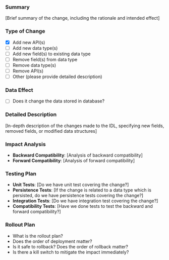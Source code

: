 ### Summary
[Brief summary of the change, including the rationale and intended effect]

### Type of Change
- [x] Add new API(s)
- [ ] Add new data type(s)
- [ ] Add new field(s) to existing data type
- [ ] Remove field(s) from data type
- [ ] Remove data type(s)
- [ ] Remove API(s)
- [ ] Other (please provide detailed description)

### Data Effect
- [ ] Does it change the data stored in database?

### Detailed Description
[In-depth description of the changes made to the IDL, specifying new fields, removed fields, or modified data structures]

### Impact Analysis
- **Backward Compatibility**: [Analysis of backward compatibility]
- **Forward Compatibility**: [Analysis of forward compatibility]

### Testing Plan
- **Unit Tests**: [Do we have unit test covering the change?]
- **Persistence Tests**: [If the change is related to a data type which is persisted, do we have persistence tests covering the change?]
- **Integration Tests**: [Do we have integration test covering the change?]
- **Compatibility Tests**: [Have we done tests to test the backward and forward compatibility?]

### Rollout Plan
- What is the rollout plan?
- Does the order of deployment matter?
- Is it safe to rollback? Does the order of rollback matter?
- Is there a kill switch to mitigate the impact immediately?
